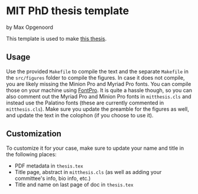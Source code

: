 # MIT PhD thesis template
by Max Opgenoord

This template is used to make [this thesis](http://web.mit.edu/mopg/www/papers/Opgenoord-PhD-2018.pdf).

## Usage
Use the provided `Makefile` to compile the text and the separate `Makefile` in the `src/figures` folder to compile the figures.
In case it does not compile, you are likely missing the Minion Pro and Myriad Pro fonts.
You can compile those on your machine using [FontPro](https://github.com/sebschub/FontPro).
It is quite a hassle though, so you can also comment out the Myriad Pro and Minion Pro fonts in `mitthesis.cls` and instead use the Palatino fonts (these are currently commented in `mitthesis.cls`).
Make sure you update the preamble for the figures as well, and update the text in the colophon (if you choose to use it).

## Customization
To customize it for your case, make sure to update your name and title in the following places:
- PDF metadata in `thesis.tex`
- Title page, abstract in `mitthesis.cls` (as well as adding your committee's info, bio info, etc.)
- Title and name on last page of doc in `thesis.tex`

